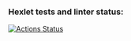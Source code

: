 ### Hexlet tests and linter status:
[![Actions Status](https://github.com/CrKot/frontend-project-lvl3/workflows/hexlet-check/badge.svg)](https://github.com/CrKot/frontend-project-lvl3/actions)